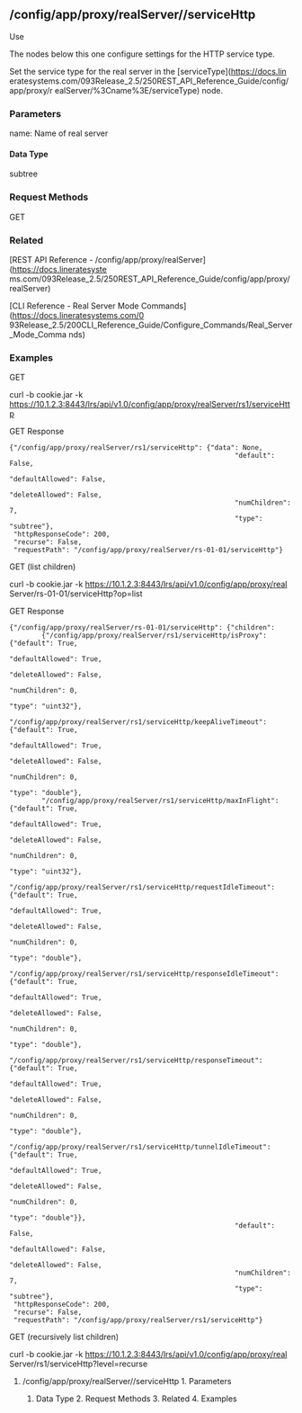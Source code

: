 ## /config/app/proxy/realServer/<name>/serviceHttp

Use

The nodes below this one configure settings for the HTTP service type.

Set the service type for the real server in the [serviceType](https://docs.lin
eratesystems.com/093Release_2.5/250REST_API_Reference_Guide/config/app/proxy/r
ealServer/%3Cname%3E/serviceType) node.

### Parameters

name: Name of real server

#### Data Type

subtree

### Request Methods

GET

### Related

[REST API Reference - /config/app/proxy/realServer](https://docs.lineratesyste
ms.com/093Release_2.5/250REST_API_Reference_Guide/config/app/proxy/realServer)

[CLI Reference - Real Server Mode Commands](https://docs.lineratesystems.com/0
93Release_2.5/200CLI_Reference_Guide/Configure_Commands/Real_Server_Mode_Comma
nds)

### Examples

GET

curl -b cookie.jar -k
https://10.1.2.3:8443/lrs/api/v1.0/config/app/proxy/realServer/rs1/serviceHttp

GET Response

    
    {"/config/app/proxy/realServer/rs1/serviceHttp": {"data": None,
                                                            "default": False,
                                                            "defaultAllowed": False,
                                                            "deleteAllowed": False,
                                                            "numChildren": 7,
                                                            "type": "subtree"},
     "httpResponseCode": 200,
     "recurse": False,
     "requestPath": "/config/app/proxy/realServer/rs-01-01/serviceHttp"}
    

GET (list children)

curl -b cookie.jar -k https://10.1.2.3:8443/lrs/api/v1.0/config/app/proxy/real
Server/rs-01-01/serviceHttp?op=list

GET Response

    
    {"/config/app/proxy/realServer/rs-01-01/serviceHttp": {"children": 
            {"/config/app/proxy/realServer/rs1/serviceHttp/isProxy": {"default": True,
                                                                      "defaultAllowed": True,
                                                                      "deleteAllowed": False,
                                                                      "numChildren": 0,
                                                                      "type": "uint32"},
            "/config/app/proxy/realServer/rs1/serviceHttp/keepAliveTimeout": {"default": True,
                                                                              "defaultAllowed": True,
                                                                              "deleteAllowed": False,
                                                                              "numChildren": 0,
                                                                              "type": "double"},
            "/config/app/proxy/realServer/rs1/serviceHttp/maxInFlight": {"default": True,
                                                                          "defaultAllowed": True,
                                                                          "deleteAllowed": False,
                                                                          "numChildren": 0,
                                                                          "type": "uint32"},
            "/config/app/proxy/realServer/rs1/serviceHttp/requestIdleTimeout": {"default": True,
                                                                                "defaultAllowed": True,
                                                                                "deleteAllowed": False,
                                                                                "numChildren": 0,
                                                                                "type": "double"},
            "/config/app/proxy/realServer/rs1/serviceHttp/responseIdleTimeout": {"default": True,
                                                                                 "defaultAllowed": True,
                                                                                 "deleteAllowed": False,
                                                                                 "numChildren": 0,
                                                                                 "type": "double"},
            "/config/app/proxy/realServer/rs1/serviceHttp/responseTimeout": {"default": True,
                                                                             "defaultAllowed": True,
                                                                             "deleteAllowed": False,
                                                                             "numChildren": 0,
                                                                             "type": "double"},
            "/config/app/proxy/realServer/rs1/serviceHttp/tunnelIdleTimeout": {"default": True,
                                                                               "defaultAllowed": True,
                                                                               "deleteAllowed": False,
                                                                               "numChildren": 0,
                                                                               "type": "double"}},
                                                            "default": False,
                                                            "defaultAllowed": False,
                                                            "deleteAllowed": False,
                                                            "numChildren": 7,
                                                            "type": "subtree"},
     "httpResponseCode": 200,
     "recurse": False,
     "requestPath": "/config/app/proxy/realServer/rs1/serviceHttp"}
    

GET (recursively list children)

curl -b cookie.jar -k https://10.1.2.3:8443/lrs/api/v1.0/config/app/proxy/real
Server/rs1/serviceHttp?level=recurse

  1. /config/app/proxy/realServer/<name>/serviceHttp
    1. Parameters
      1. Data Type
    2. Request Methods
    3. Related
    4. Examples

